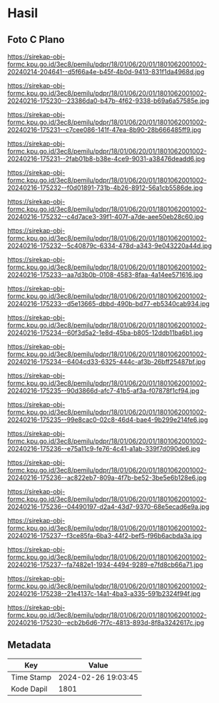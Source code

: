 # Hasil

## Foto C Plano

https://sirekap-obj-formc.kpu.go.id/3ec8/pemilu/pdpr/18/01/06/20/01/1801062001002-20240214-204641--d5f66a4e-b45f-4b0d-9413-831f1da4968d.jpg

https://sirekap-obj-formc.kpu.go.id/3ec8/pemilu/pdpr/18/01/06/20/01/1801062001002-20240216-175230--23386da0-b47b-4f62-9338-b69a6a57585e.jpg

https://sirekap-obj-formc.kpu.go.id/3ec8/pemilu/pdpr/18/01/06/20/01/1801062001002-20240216-175231--c7cee086-141f-47ea-8b90-28b666485ff9.jpg

https://sirekap-obj-formc.kpu.go.id/3ec8/pemilu/pdpr/18/01/06/20/01/1801062001002-20240216-175231--2fab01b8-b38e-4ce9-9031-a38476deadd6.jpg

https://sirekap-obj-formc.kpu.go.id/3ec8/pemilu/pdpr/18/01/06/20/01/1801062001002-20240216-175232--f0d01891-731b-4b26-8912-56a1cb5586de.jpg

https://sirekap-obj-formc.kpu.go.id/3ec8/pemilu/pdpr/18/01/06/20/01/1801062001002-20240216-175232--c4d7ace3-39f1-407f-a7de-aee50eb28c60.jpg

https://sirekap-obj-formc.kpu.go.id/3ec8/pemilu/pdpr/18/01/06/20/01/1801062001002-20240216-175232--5c40879c-6334-478d-a343-9e043220a44d.jpg

https://sirekap-obj-formc.kpu.go.id/3ec8/pemilu/pdpr/18/01/06/20/01/1801062001002-20240216-175233--aa7d3b0b-0108-4583-8faa-4a14ee571616.jpg

https://sirekap-obj-formc.kpu.go.id/3ec8/pemilu/pdpr/18/01/06/20/01/1801062001002-20240216-175233--d5e13665-dbbd-490b-bd77-eb5340cab934.jpg

https://sirekap-obj-formc.kpu.go.id/3ec8/pemilu/pdpr/18/01/06/20/01/1801062001002-20240216-175234--60f3d5a2-1e8d-45ba-b805-12ddb11ba6b1.jpg

https://sirekap-obj-formc.kpu.go.id/3ec8/pemilu/pdpr/18/01/06/20/01/1801062001002-20240216-175234--6404cd33-6325-444c-af3b-26bff25487bf.jpg

https://sirekap-obj-formc.kpu.go.id/3ec8/pemilu/pdpr/18/01/06/20/01/1801062001002-20240216-175235--90d3866d-afc7-41b5-af3a-f07878f1cf94.jpg

https://sirekap-obj-formc.kpu.go.id/3ec8/pemilu/pdpr/18/01/06/20/01/1801062001002-20240216-175235--99e8cac0-02c8-46d4-bae4-9b299e214fe6.jpg

https://sirekap-obj-formc.kpu.go.id/3ec8/pemilu/pdpr/18/01/06/20/01/1801062001002-20240216-175236--e75a11c9-fe76-4c41-a1ab-339f7d090de6.jpg

https://sirekap-obj-formc.kpu.go.id/3ec8/pemilu/pdpr/18/01/06/20/01/1801062001002-20240216-175236--ac822eb7-809a-4f7b-be52-3be5e6b128e6.jpg

https://sirekap-obj-formc.kpu.go.id/3ec8/pemilu/pdpr/18/01/06/20/01/1801062001002-20240216-175236--04490197-d2a4-43d7-9370-68e5ecad6e9a.jpg

https://sirekap-obj-formc.kpu.go.id/3ec8/pemilu/pdpr/18/01/06/20/01/1801062001002-20240216-175237--f3ce85fa-6ba3-44f2-bef5-f96b6acbda3a.jpg

https://sirekap-obj-formc.kpu.go.id/3ec8/pemilu/pdpr/18/01/06/20/01/1801062001002-20240216-175237--fa7482e1-1934-4494-9289-e7fd8cb66a71.jpg

https://sirekap-obj-formc.kpu.go.id/3ec8/pemilu/pdpr/18/01/06/20/01/1801062001002-20240216-175238--21e4137c-14a1-4ba3-a335-591b2324f94f.jpg

https://sirekap-obj-formc.kpu.go.id/3ec8/pemilu/pdpr/18/01/06/20/01/1801062001002-20240216-175230--ecb2b6d6-7f7c-4813-893d-8f8a3242617c.jpg


## Metadata

| Key        | Value               |
| ---------- | ------------------- |
| Time Stamp | 2024-02-26 19:03:45 |
| Kode Dapil | 1801                |



